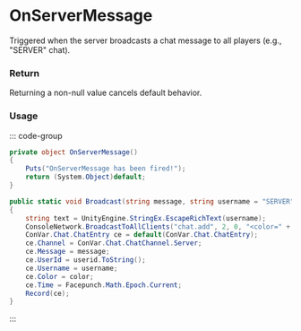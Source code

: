 <Badge type="danger" text="Carbon Compatible"/><Badge type="warning" text="Oxide Compatible"/>
# OnServerMessage
Triggered when the server broadcasts a chat message to all players (e.g., "SERVER" chat).
### Return
Returning a non-null value cancels default behavior.

### Usage
::: code-group
```csharp [Example]
private object OnServerMessage()
{
	Puts("OnServerMessage has been fired!");
	return (System.Object)default;
}
```
```csharp [Source — Assembly-CSharp @ ConVar.Chat]
public static void Broadcast(string message, string username = "SERVER", string color = "#eee", ulong userid = 0uL)
{
	string text = UnityEngine.StringEx.EscapeRichText(username);
	ConsoleNetwork.BroadcastToAllClients("chat.add", 2, 0, "<color=" + color + ">" + text + "</color> " + message);
	ConVar.Chat.ChatEntry ce = default(ConVar.Chat.ChatEntry);
	ce.Channel = ConVar.Chat.ChatChannel.Server;
	ce.Message = message;
	ce.UserId = userid.ToString();
	ce.Username = username;
	ce.Color = color;
	ce.Time = Facepunch.Math.Epoch.Current;
	Record(ce);
}

```
:::

